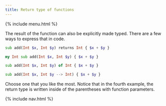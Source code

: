 ```yaml
---
title: Return type of functions
---
```


{% include menu.html %}

The result of the function can also be explicitly made typed. There are a few ways to express that in code.

```raku
sub add(Int $x, Int $y) returns Int { $x + $y }

my Int sub add(Int $x, Int $y) { $x + $y }

sub add(Int $x, Int $y) of Int { $x + $y }

sub add(Int $x, Int $y --> Int) { $x + $y }
```

Choose one that you like the most. Notice that in the fourth example, the return type is written inside of the parentheses with function parameters.

{% include nav.html %}

